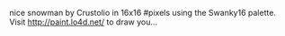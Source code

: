 nice snowman by Crustolio in 16x16 #pixels using the Swanky16 palette. Visit http://paint.lo4d.net/ to draw you... 